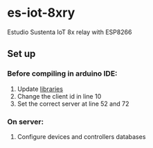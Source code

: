 # es-iot-8xry

Estudio Sustenta IoT 8x relay with ESP8266

## Set up

### Before compiling in arduino IDE:

1. Update [libraries](https://github.com/roy-mdr/es-iot-libs)
1. Change the client id in line 10
1. Set the correct server at line 52 and 72

### On server:

1. Configure devices and controllers databases

